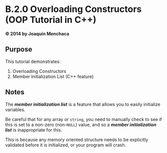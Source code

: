 # B.2.0 Overloading Constructors (OOP Tutorial in C++)
**© 2014 by Joaquín Menchaca**

## Purpose

This tutorial demonstrates:

1. Overloading Constructors
2. Member Initialization List (C++ feature)

## Notes

The ***member initialization list*** is a feature that allows you to easily initialize variables.  

Be careful that for any array or ```string```, you need to manually check to see if this is set to a non-zero (non-```NULL```) value, and so a ***member initialization list*** is inappropriate for this.

This is because any memory oriented structure needs to be explicitly validated before it is initialized, or your program will crash.
